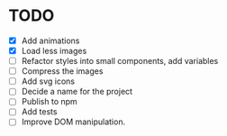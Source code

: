 # TODO

- [x] Add animations
- [x] Load less images
- [ ] Refactor styles into small components, add variables
- [ ] Compress the images
- [ ] Add svg icons
- [ ] Decide a name for the project
- [ ] Publish to npm
- [ ] Add tests
- [ ] Improve DOM manipulation.
